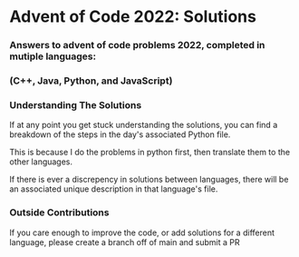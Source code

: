 # Advent of Code 2022: Solutions

### Answers to advent of code problems 2022, completed in mutiple languages:

### (C++, Java, Python, and JavaScript)

### Understanding The Solutions

If at any point you get stuck understanding the solutions, you can find a breakdown of the steps in the day's associated Python file.

This is because I do the problems in python first, then translate them to the other languages.

If there is ever a discrepency in solutions between languages, there will be an associated unique description in that language's file.

### Outside Contributions

If you care enough to improve the code, or add solutions for a different language, please create a branch off of main and submit a PR
